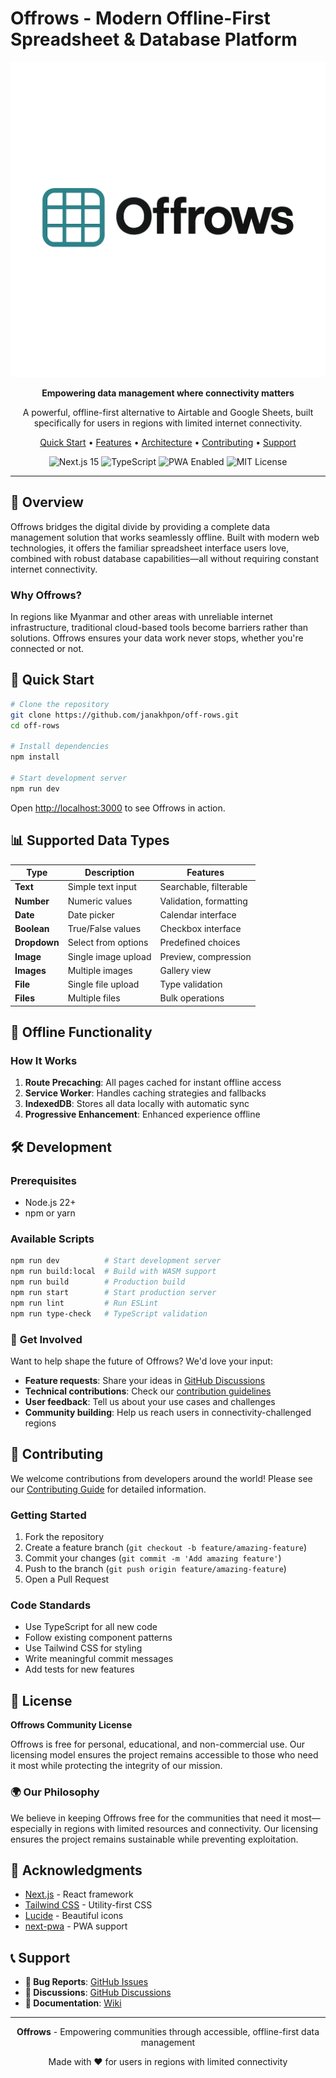 # Offrows - Modern Offline-First Spreadsheet & Database Platform

<div align="center">
  <img src="public/offrows_transparent.png" alt="Offrows Preview" width="800">
  
  <p align="center">
    <strong>Empowering data management where connectivity matters</strong>
  </p>
  
  <p align="center">
    A powerful, offline-first alternative to Airtable and Google Sheets, built specifically for users in regions with limited internet connectivity.
  </p>

  <p align="center">
    <a href="#-quick-start">Quick Start</a> •
    <a href="#-features">Features</a> •
    <a href="#-architecture">Architecture</a> •
    <a href="#-contributing">Contributing</a> •
    <a href="#-support">Support</a>
  </p>

  <p align="center">
    <img src="https://img.shields.io/badge/Next.js-15-black?style=flat-square&logo=next.js" alt="Next.js 15">
    <img src="https://img.shields.io/badge/TypeScript-5.0-blue?style=flat-square&logo=typescript" alt="TypeScript">
    <img src="https://img.shields.io/badge/PWA-Enabled-purple?style=flat-square" alt="PWA Enabled">
    <img src="https://img.shields.io/badge/License-MIT-green?style=flat-square" alt="MIT License">
  </p>
</div>

---

## 🌟 Overview

Offrows bridges the digital divide by providing a complete data management solution that works seamlessly offline. Built with modern web technologies, it offers the familiar spreadsheet interface users love, combined with robust database capabilities—all without requiring constant internet connectivity.

### Why Offrows?

In regions like Myanmar and other areas with unreliable internet infrastructure, traditional cloud-based tools become barriers rather than solutions. Offrows ensures your data work never stops, whether you're connected or not.

## 🚀 Quick Start

```bash
# Clone the repository
git clone https://github.com/janakhpon/off-rows.git
cd off-rows

# Install dependencies
npm install

# Start development server
npm run dev
```

Open [http://localhost:3000](http://localhost:3000) to see Offrows in action.


## 📊 Supported Data Types

| Type | Description | Features |
|------|-------------|----------|
| **Text** | Simple text input | Searchable, filterable |
| **Number** | Numeric values | Validation, formatting |
| **Date** | Date picker | Calendar interface |
| **Boolean** | True/False values | Checkbox interface |
| **Dropdown** | Select from options | Predefined choices |
| **Image** | Single image upload | Preview, compression |
| **Images** | Multiple images | Gallery view |
| **File** | Single file upload | Type validation |
| **Files** | Multiple files | Bulk operations |

## 🔄 Offline Functionality

### How It Works
1. **Route Precaching**: All pages cached for instant offline access
2. **Service Worker**: Handles caching strategies and fallbacks
3. **IndexedDB**: Stores all data locally with automatic sync
4. **Progressive Enhancement**: Enhanced experience offline


## 🛠️ Development

### Prerequisites
- Node.js 22+
- npm or yarn

### Available Scripts

```bash
npm run dev          # Start development server
npm run build:local  # Build with WASM support
npm run build        # Production build
npm run start        # Start production server
npm run lint         # Run ESLint
npm run type-check   # TypeScript validation
```


### 🤝 **Get Involved**

Want to help shape the future of Offrows? We'd love your input:
- **Feature requests**: Share your ideas in [GitHub Discussions](https://github.com/janakhpon/off-rows/discussions)
- **Technical contributions**: Check our [contribution guidelines](CONTRIBUTING.md)
- **User feedback**: Tell us about your use cases and challenges
- **Community building**: Help us reach users in connectivity-challenged regions

## 🤝 Contributing

We welcome contributions from developers around the world! Please see our [Contributing Guide](CONTRIBUTING.md) for detailed information.

### Getting Started
1. Fork the repository
2. Create a feature branch (`git checkout -b feature/amazing-feature`)
3. Commit your changes (`git commit -m 'Add amazing feature'`)
4. Push to the branch (`git push origin feature/amazing-feature`)
5. Open a Pull Request

### Code Standards
- Use TypeScript for all new code
- Follow existing component patterns
- Use Tailwind CSS for styling
- Write meaningful commit messages
- Add tests for new features

## 📄 License

**Offrows Community License**

Offrows is free for personal, educational, and non-commercial use. Our licensing model ensures the project remains accessible to those who need it most while protecting the integrity of our mission.


### 🌍 **Our Philosophy**
We believe in keeping Offrows free for the communities that need it most—especially in regions with limited resources and connectivity. Our licensing ensures the project remains sustainable while preventing exploitation.


## 🙏 Acknowledgments

- [Next.js](https://nextjs.org/) - React framework
- [Tailwind CSS](https://tailwindcss.com/) - Utility-first CSS
- [Lucide](https://lucide.dev/) - Beautiful icons
- [next-pwa](https://github.com/DuCanhGH/next-pwa) - PWA support

## 📞 Support

- **🐛 Bug Reports**: [GitHub Issues](https://github.com/janakhpon/off-rows/issues)
- **💬 Discussions**: [GitHub Discussions](https://github.com/janakhpon/off-rows/discussions)
- **📖 Documentation**: [Wiki](https://github.com/janakhpon/off-rows/wiki)

---

<div align="center">
  <p>
    <strong>Offrows</strong> - Empowering communities through accessible, offline-first data management
  </p>
  <p>
    Made with ❤️ for users in regions with limited connectivity
  </p>
</div>